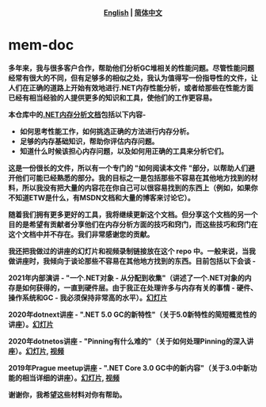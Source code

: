 <div align="center">
<strong><a href="README.md">English</a> | <a href="README.zh-CN.md">简体中文</a>
</div>


# mem-doc
多年来，我与很多客户合作，帮助他们分析GC堆相关的性能问题。尽管性能问题经常有很大的不同，但有足够多的相似之处，我认为值得写一份指导性的文件，让人们在正确的道路上开始有效地进行.NET内存性能分析，或者给那些在性能方面已经有相当经验的人提供更多的知识和工具，使他们的工作更容易。

本仓库中的[.NET内存分析文档](./doc/.NETMemoryPerformanceAnalysis.zh-CN.md)包括以下内容-

+ 如何思考性能工作，如何挑选正确的方法进行内存分析。
+ 足够的内存基础知识，帮助你评估内存问题。
+ 知道什么时候该担心内存问题，以及如何用正确的工具来分析它们。

这是一份很长的文件，所以有一个专门的 "如何阅读本文件 "部分，以帮助人们避开他们可能已经熟悉的部分。我的目标之一是包括那些不容易在其他地方找到的材料，所以我没有把大量的内容花在你自己可以很容易找到的东西上（例如，如果你不知道ETW是什么，有MSDN文档和大量的博客来讨论它）。

随着我们拥有更多更好的工具，我将继续更新这个文档。但分享这个文档的另一个目的是希望有贡献者分享他们在内存分析方面的技巧和窍门，而这些技巧和窍门在这个文档中并不存在。我们非常感谢您的贡献。

我还把我做过的讲座的幻灯片和视频录制链接放在这个 repo 中。一般来说，当我做讲座时，我倾向于谈论那些不容易在其他地方找到的东西。目前包括以下会谈 -

2021年内部演讲 - "一个.NET对象 - 从分配到收集"（讲述了一个.NET对象的内存是如何获得的，一直到硬件层。由于我正在处理许多与内存有关的事情 - 硬件、操作系统和GC - 我必须保持非常高的水平）。[幻灯片](./presentation/ObjectJourney.pptx)

2020年dotnext讲座 - ".NET 5.0 GC的新特性"（关于5.0新特性的简短概览性的讲座）。[幻灯片](./presentation/dotnext2020-new-in-5-GC.pptx)

2020年dotnetos讲座 - "Pinning有什么难的"（关于如何处理Pinning的深入讲座）。[幻灯片](./presentation/dotnetos2020-Pinning.pptx), [视频](https://www.youtube.com/watch?v=troNdmHEu2g)

2019年Prague meetup讲座 - ".NET Core 3.0 GC中的新内容"（关于3.0中新功能的相当详细的讲座）。[幻灯片](./presentation/PragueMeetup2019.pptx), [视频](https://www.youtube.com/watch?v=m4fddMZDceQ)

谢谢你，我希望这些材料对你有帮助。
